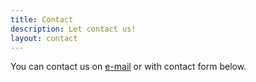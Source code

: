 ```yaml
---
title: Contact
description: Let contact us!
layout: contact
---
```


You can contact us on [e-mail](mailto:pohles@rudickamladez.cz) or with contact form below.